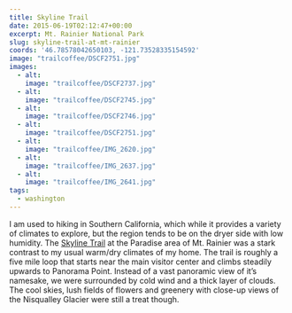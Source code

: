 ```yaml
---
title: Skyline Trail
date: 2015-06-19T02:12:47+00:00
excerpt: Mt. Rainier National Park
slug: skyline-trail-at-mt-rainier
coords: '46.78578042650103, -121.73528335154592'
image: "trailcoffee/DSCF2751.jpg"
images:
  - alt: 
    image: "trailcoffee/DSCF2737.jpg"
  - alt: 
    image: "trailcoffee/DSCF2745.jpg"
  - alt: 
    image: "trailcoffee/DSCF2746.jpg"
  - alt: 
    image: "trailcoffee/DSCF2751.jpg"
  - alt: 
    image: "trailcoffee/IMG_2620.jpg"
  - alt: 
    image: "trailcoffee/IMG_2637.jpg"
  - alt: 
    image: "trailcoffee/IMG_2641.jpg"
tags:
  - washington
---
```

I am used to hiking in Southern California, which while it provides a variety of climates to explore, but the region tends to be on the dryer side with low humidity. The <a href="http://www.nps.gov/mora/planyourvisit/skyline-trail.htm">Skyline Trail</a> at the Paradise area of Mt. Rainier was a stark contrast to my usual warm/dry climates of my home. The trail is roughly a five mile loop that starts near the main visitor center and climbs steadily upwards to Panorama Point. Instead of a vast panoramic view of it’s namesake, we were surrounded by cold wind and a thick layer of clouds. The cool skies, lush fields of flowers and greenery with close-up views of the Nisqualley Glacier were still a treat though.

